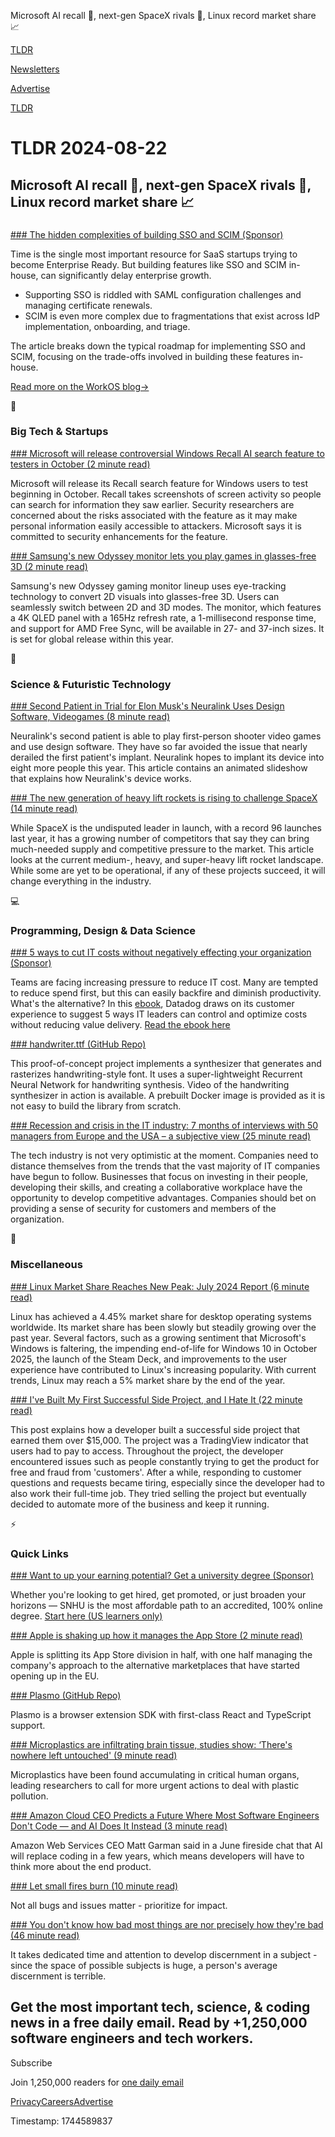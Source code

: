Microsoft AI recall 🧠, next-gen SpaceX rivals 🚀, Linux record market share 📈

[TLDR](/)

[Newsletters](/newsletters)

[Advertise](https://advertise.tldr.tech/)

[TLDR](/)

# TLDR 2024-08-22

## Microsoft AI recall 🧠, next-gen SpaceX rivals 🚀, Linux record market share 📈

### 

[### The hidden complexities of building SSO and SCIM (Sponsor)](https://workos.com/blog/build-vs-buy-part-i-complexities-of-building-sso-and-scim-in-house)

Time is the single most important resource for SaaS startups trying to become Enterprise Ready. But building features like SSO and SCIM in-house, can significantly delay enterprise growth.

* Supporting SSO is riddled with SAML configuration challenges and managing certificate renewals.
* SCIM is even more complex due to fragmentations that exist across IdP implementation, onboarding, and triage.

The article breaks down the typical roadmap for implementing SSO and SCIM, focusing on the trade-offs involved in building these features in-house.

[Read more on the WorkOS blog→](https://workos.com/blog/build-vs-buy-part-i-complexities-of-building-sso-and-scim-in-house)

📱

### Big Tech & Startups

[### Microsoft will release controversial Windows Recall AI search feature to testers in October (2 minute read)](https://www.cnbc.com/2024/08/21/microsoft-recall-ai-search-for-windows-insiders-releases-in-october.html?utm_source=tldrnewsletter)

Microsoft will release its Recall search feature for Windows users to test beginning in October. Recall takes screenshots of screen activity so people can search for information they saw earlier. Security researchers are concerned about the risks associated with the feature as it may make personal information easily accessible to attackers. Microsoft says it is committed to security enhancements for the feature.

[### Samsung's new Odyssey monitor lets you play games in glasses-free 3D (2 minute read)](https://www.theverge.com/2024/8/21/24225133/samsung-odyssey-3d-gaming-monitor-glasses-free-announcement?utm_source=tldrnewsletter)

Samsung's new Odyssey gaming monitor lineup uses eye-tracking technology to convert 2D visuals into glasses-free 3D. Users can seamlessly switch between 2D and 3D modes. The monitor, which features a 4K QLED panel with a 165Hz refresh rate, a 1-millisecond response time, and support for AMD Free Sync, will be available in 27- and 37-inch sizes. It is set for global release within this year.

🚀

### Science & Futuristic Technology

[### Second Patient in Trial for Elon Musk's Neuralink Uses Design Software, Videogames (8 minute read)](https://www.wsj.com/tech/how-elon-musk-neuralink-brain-chip-works-36522cc1?st=kt0xamybqgcyvry&reflink=desktopwebshare_permalink&utm_source=tldrnewsletter)

Neuralink's second patient is able to play first-person shooter video games and use design software. They have so far avoided the issue that nearly derailed the first patient's implant. Neuralink hopes to implant its device into eight more people this year. This article contains an animated slideshow that explains how Neuralink's device works.

[### The new generation of heavy lift rockets is rising to challenge SpaceX (14 minute read)](https://techcrunch.com/2024/08/21/the-new-generation-of-heavy-lift-rockets-rising-to-challenge-spacex/?utm_source=tldrnewsletter)

While SpaceX is the undisputed leader in launch, with a record 96 launches last year, it has a growing number of competitors that say they can bring much-needed supply and competitive pressure to the market. This article looks at the current medium-, heavy, and super-heavy lift rocket landscape. While some are yet to be operational, if any of these projects succeed, it will change everything in the industry.

💻

### Programming, Design & Data Science

[### 5 ways to cut IT costs without negatively effecting your organization (Sponsor)](https://www.datadoghq.com/resources/reducing-it-costs-with-observability-ebook/?utm_source=tldrnewsletter&amp;utm_medium=newsletter&amp;utm_campaign=dg-coreplatform-ww-reduce-it-costs-tldr)

Teams are facing increasing pressure to reduce IT cost. Many are tempted to reduce spend first, but this can easily backfire and diminish productivity. What's the alternative? In this [ebook](https://www.datadoghq.com/resources/reducing-it-costs-with-observability-ebook/?utm_source=tldrnewsletter&utm_medium=newsletter&utm_campaign=dg-coreplatform-ww-reduce-it-costs-tldr), Datadog draws on its customer experience to suggest 5 ways IT leaders can control and optimize costs without reducing value delivery. [Read the ebook here](https://www.datadoghq.com/resources/reducing-it-costs-with-observability-ebook/?utm_source=tldrnewsletter&utm_medium=newsletter&utm_campaign=dg-coreplatform-ww-reduce-it-costs-tldr)

[### handwriter.ttf (GitHub Repo)](https://github.com/hsfzxjy/handwriter.ttf?utm_source=tldrnewsletter)

This proof-of-concept project implements a synthesizer that generates and rasterizes handwriting-style font. It uses a super-lightweight Recurrent Neural Network for handwriting synthesis. Video of the handwriting synthesizer in action is available. A prebuilt Docker image is provided as it is not easy to build the library from scratch.

[### Recession and crisis in the IT industry: 7 months of interviews with 50 managers from Europe and the USA – a subjective view (25 minute read)](https://trojanczyk.eu/crisis-in-the-it-industry/?utm_source=tldrnewsletter)

The tech industry is not very optimistic at the moment. Companies need to distance themselves from the trends that the vast majority of IT companies have begun to follow. Businesses that focus on investing in their people, developing their skills, and creating a collaborative workplace have the opportunity to develop competitive advantages. Companies should bet on providing a sense of security for customers and members of the organization.

🎁

### Miscellaneous

[### Linux Market Share Reaches New Peak: July 2024 Report (6 minute read)](https://ostechnix.com/linux-market-share-july-2024-report/?utm_source=tldrnewsletter)

Linux has achieved a 4.45% market share for desktop operating systems worldwide. Its market share has been slowly but steadily growing over the past year. Several factors, such as a growing sentiment that Microsoft's Windows is faltering, the impending end-of-life for Windows 10 in October 2025, the launch of the Steam Deck, and improvements to the user experience have contributed to Linux's increasing popularity. With current trends, Linux may reach a 5% market share by the end of the year.

[### I've Built My First Successful Side Project, and I Hate It (22 minute read)](https://switowski.com/blog/i-have-built-my-first-successful-side-project-and-i-hate-it/?utm_source=tldrnewsletter)

This post explains how a developer built a successful side project that earned them over $15,000. The project was a TradingView indicator that users had to pay to access. Throughout the project, the developer encountered issues such as people constantly trying to get the product for free and fraud from 'customers'. After a while, responding to customer questions and requests became tiring, especially since the developer had to also work their full-time job. They tried selling the project but eventually decided to automate more of the business and keep it running.

⚡

### Quick Links

[### Want to up your earning potential? Get a university degree (Sponsor)](https://degrees.snhu.edu/?utm_source=TLDR&amp;utm_medium=PPL&amp;utm_campaign=PROS_Email&amp;utm_content=TLDR-Gen&amp;snhu_segment=OL)

Whether you're looking to get hired, get promoted, or just broaden your horizons — SNHU is the most affordable path to an accredited, 100% online degree. [Start here (US learners only)](https://degrees.snhu.edu/?utm_source=TLDR&utm_medium=PPL&utm_campaign=PROS_Email&utm_content=TLDR-Gen&snhu_segment=OL)

[### Apple is shaking up how it manages the App Store (2 minute read)](https://www.theverge.com/2024/8/21/24225566/apple-app-store-matt-fischer-stepping-down?utm_source=tldrnewsletter)

Apple is splitting its App Store division in half, with one half managing the company's approach to the alternative marketplaces that have started opening up in the EU.

[### Plasmo (GitHub Repo)](https://github.com/PlasmoHQ/plasmo?utm_source=tldrnewsletter)

Plasmo is a browser extension SDK with first-class React and TypeScript support.

[### Microplastics are infiltrating brain tissue, studies show: ‘There's nowhere left untouched' (9 minute read)](https://www.theguardian.com/environment/article/2024/aug/21/microplastics-brain-pollution-health?utm_source=tldrnewsletter)

Microplastics have been found accumulating in critical human organs, leading researchers to call for more urgent actions to deal with plastic pollution.

[### Amazon Cloud CEO Predicts a Future Where Most Software Engineers Don't Code — and AI Does It Instead (3 minute read)](https://www.entrepreneur.com/business-news/amazon-web-services-ceo-ai-will-code-for-software-engineers/478800?utm_source=tldrnewsletter)

Amazon Web Services CEO Matt Garman said in a June fireside chat that AI will replace coding in a few years, which means developers will have to think more about the end product.

[### Let small fires burn (10 minute read)](https://swizec.com/blog/let-small-fires-burn/?utm_source=tldrnewsletter)

Not all bugs and issues matter - prioritize for impact.

[### You don't know how bad most things are nor precisely how they're bad (46 minute read)](https://www.lesswrong.com/posts/PJu2HhKsyTEJMxS9a/you-don-t-know-how-bad-most-things-are-nor-precisely-how?utm_source=tldrnewsletter)

It takes dedicated time and attention to develop discernment in a subject - since the space of possible subjects is huge, a person's average discernment is terrible.

## Get the most important tech, science, & coding news in a free daily email. Read by +1,250,000 software engineers and tech workers.

Subscribe

Join 1,250,000 readers for [one daily email](/api/latest/tech)

[Privacy](/privacy)[Careers](https://jobs.ashbyhq.com/tldr.tech)[Advertise](/tech/advertise)

Timestamp: 1744589837